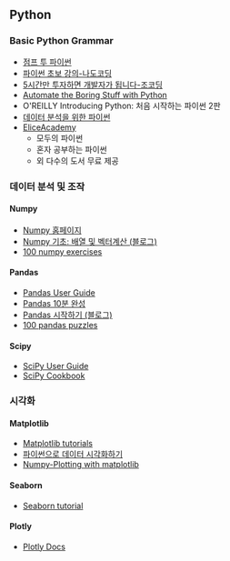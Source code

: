 ## Python

### Basic Python Grammar
- [점프 투 파이썬](https://wikidocs.net/book/1)
- [파이썬 초보 강의-나도코딩](https://youtube.com/playlist?list=PLMsa_0kAjjrd8hYYCwbAuDsXZmHpqHvlV)
- [5시간만 투자하면 개발자가 됩니다-조코딩](https://www.youtube.com/watch?v=KL1MIuBfWe0)
- [Automate the Boring Stuff with Python](https://automatetheboringstuff.com/)
- O'REILLY Introducing Python: 처음 시작하는 파이썬 2판
- [데이터 분석을 위한 파이썬](https://compmath.korea.ac.kr/appmath/Preliminaries.html)
- [EliceAcademy](https://academy.elice.io/courses/all?category=6&price=25&programmingLanguage=18&tab=course)
	- 모두의 파이썬
	- 혼자 공부하는 파이썬
	- 외 다수의 도서 무료 제공

### 데이터 분석 및 조작

#### Numpy
- [Numpy 홈페이지](https://numpy.org/learn/)
- [Numpy 기초: 배열 및 벡터계산 (블로그)](https://compmath.korea.ac.kr/appmath/NumpyBasics.html)
- [100 numpy exercises](https://github.com/rougier/numpy-100)

#### Pandas
- [Pandas User Guide](https://pandas.pydata.org/docs/user_guide/index.html)
- [Pandas 10분 완성](https://dataitgirls2.github.io/10minutes2pandas/)
- [Pandas 시작하기 (블로그)](https://compmath.korea.ac.kr/appmath/GettingStartPandas.html)
- [100 pandas puzzles](https://github.com/ajcr/100-pandas-puzzles)

#### Scipy
- [SciPy User Guide](https://docs.scipy.org/doc/scipy/tutorial/index.html)
- [SciPy Cookbook](https://scipy-cookbook.readthedocs.io/)

### 시각화

#### Matplotlib
- [Matplotlib tutorials](https://matplotlib.org/stable/tutorials/index.html)
- [파이썬으로 데이터 시각화하기](https://wikidocs.net/book/5011)
- [Numpy-Plotting with matplotlib](https://pandas.pydata.org/pandas-docs/version/0.13/visualization.html)

#### Seaborn
- [Seaborn tutorial](https://seaborn.pydata.org/tutorial.html)

#### Plotly
- [Plotly Docs](https://plotly.com/python/)
